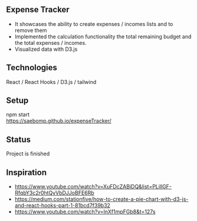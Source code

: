 ## Expense Tracker
- It showcases the ability to create expenses / incomes lists and to remove them
- Implemented the calculation functionality the total remaining budget and the total expenses / incomes.
- Visualized data with D3.js
## Technologies
React / React Hooks / D3.js / tailwind
## Setup
npm start<br />
https://saebomp.github.io/expenseTracker/
## Status
Project is finished
## Inspiration
- https://www.youtube.com/watch?v=XuFDcZABiDQ&list=PLillGF-RfqbY3c2r0htQyVbDJJoBFE6Rb
- https://medium.com/stationfive/how-to-create-a-pie-chart-with-d3-js-and-react-hooks-part-1-81bcd7f39b32
- https://www.youtube.com/watch?v=lnXf1mpFGb8&t=127s



